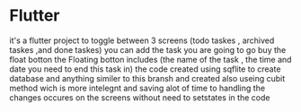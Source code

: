 # Flutter
it's a flutter project to toggle between 3 screens (todo taskes , archived taskes ,and done taskes)
you can add the task you are going to go buy the float botton 
the Floating botton includes (the name of the task , the time and date you need to end this task in)
the code created using sqflite to create database and anything similer to this bransh
and created also useing cubit method wich is more intelegnt and saving alot of time to handling the changes occures on the screens without need to setstates in the  code 
